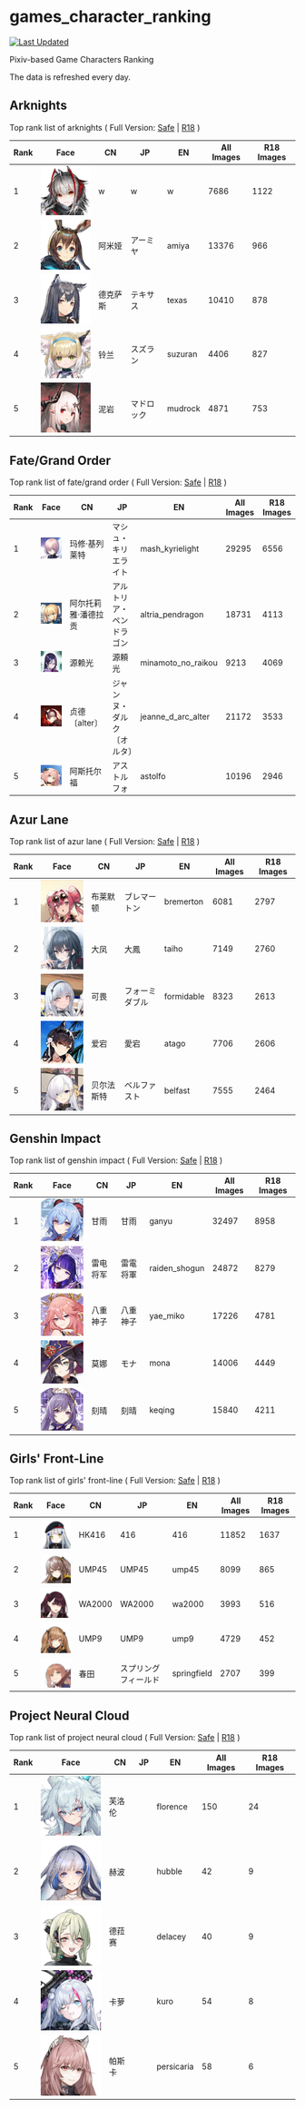 # games_character_ranking

[![Last Updated](https://img.shields.io/endpoint?url=https://gist.githubusercontent.com/narugo1992/254442dea2e77cf46366df97f499242f/raw/data_last_update.json)](https://huggingface.co/datasets/deepghs/game_characters)

Pixiv-based Game Characters Ranking

The data is refreshed every day.

## Arknights

Top rank list of arknights ( Full Version: [Safe](https://github.com/narugo1992/games_character_ranking/tree/arknights_safe) | [R18](https://github.com/narugo1992/games_character_ranking/tree/arknights_r18) )

|   Rank | Face                                  | CN   | JP    | EN      |   All Images |   R18 Images |
|--------|---------------------------------------|------|-------|---------|--------------|--------------|
|      1 | ![w](./images/logo_w.png)             | w    | w     | w       |         7686 |         1122 |
|      2 | ![amiya](./images/logo_amiya.png)     | 阿米娅  | アーミヤ  | amiya   |        13376 |          966 |
|      3 | ![texas](./images/logo_texas.png)     | 德克萨斯 | テキサス  | texas   |        10410 |          878 |
|      4 | ![suzuran](./images/logo_suzuran.png) | 铃兰   | スズラン  | suzuran |         4406 |          827 |
|      5 | ![mudrock](./images/logo_mudrock.png) | 泥岩   | マドロック | mudrock |         4871 |          753 |

## Fate/Grand Order

Top rank list of fate/grand order ( Full Version: [Safe](https://github.com/narugo1992/games_character_ranking/tree/fgo_safe) | [R18](https://github.com/narugo1992/games_character_ranking/tree/fgo_r18) )

|   Rank | Face                                                        | CN         | JP            | EN                 |   All Images |   R18 Images |
|--------|-------------------------------------------------------------|------------|---------------|--------------------|--------------|--------------|
|      1 | ![mash_kyrielight](./images/logo_mash_kyrielight.png)       | 玛修·基列莱特    | マシュ・キリエライト    | mash_kyrielight    |        29295 |         6556 |
|      2 | ![altria_pendragon](./images/logo_altria_pendragon.png)     | 阿尔托莉雅·潘德拉贡 | アルトリア・ペンドラゴン  | altria_pendragon   |        18731 |         4113 |
|      3 | ![minamoto_no_raikou](./images/logo_minamoto_no_raikou.png) | 源赖光        | 源頼光           | minamoto_no_raikou |         9213 |         4069 |
|      4 | ![jeanne_d_arc_alter](./images/logo_jeanne_d_arc_alter.png) | 贞德〔alter〕  | ジャンヌ・ダルク〔オルタ〕 | jeanne_d_arc_alter |        21172 |         3533 |
|      5 | ![astolfo](./images/logo_astolfo.png)                       | 阿斯托尔福      | アストルフォ        | astolfo            |        10196 |         2946 |

## Azur Lane

Top rank list of azur lane ( Full Version: [Safe](https://github.com/narugo1992/games_character_ranking/tree/azurlane_safe) | [R18](https://github.com/narugo1992/games_character_ranking/tree/azurlane_r18) )

|   Rank | Face                                        | CN    | JP      | EN         |   All Images |   R18 Images |
|--------|---------------------------------------------|-------|---------|------------|--------------|--------------|
|      1 | ![bremerton](./images/logo_bremerton.png)   | 布莱默顿  | ブレマートン  | bremerton  |         6081 |         2797 |
|      2 | ![taiho](./images/logo_taiho.png)           | 大凤    | 大鳳      | taiho      |         7149 |         2760 |
|      3 | ![formidable](./images/logo_formidable.png) | 可畏    | フォーミダブル | formidable |         8323 |         2613 |
|      4 | ![atago](./images/logo_atago.png)           | 爱宕    | 愛宕      | atago      |         7706 |         2606 |
|      5 | ![belfast](./images/logo_belfast.png)       | 贝尔法斯特 | ベルファスト  | belfast    |         7555 |         2464 |

## Genshin Impact

Top rank list of genshin impact ( Full Version: [Safe](https://github.com/narugo1992/games_character_ranking/tree/genshin_safe) | [R18](https://github.com/narugo1992/games_character_ranking/tree/genshin_r18) )

|   Rank | Face                                              | CN   | JP   | EN            |   All Images |   R18 Images |
|--------|---------------------------------------------------|------|------|---------------|--------------|--------------|
|      1 | ![ganyu](./images/logo_ganyu.png)                 | 甘雨   | 甘雨   | ganyu         |        32497 |         8958 |
|      2 | ![raiden_shogun](./images/logo_raiden_shogun.png) | 雷电将军 | 雷電将軍 | raiden_shogun |        24872 |         8279 |
|      3 | ![yae_miko](./images/logo_yae_miko.png)           | 八重神子 | 八重神子 | yae_miko      |        17226 |         4781 |
|      4 | ![mona](./images/logo_mona.png)                   | 莫娜   | モナ   | mona          |        14006 |         4449 |
|      5 | ![keqing](./images/logo_keqing.png)               | 刻晴   | 刻晴   | keqing        |        15840 |         4211 |

## Girls' Front-Line

Top rank list of girls' front-line ( Full Version: [Safe](https://github.com/narugo1992/games_character_ranking/tree/girlsfrontline_safe) | [R18](https://github.com/narugo1992/games_character_ranking/tree/girlsfrontline_r18) )

|   Rank | Face                                          | CN     | JP         | EN          |   All Images |   R18 Images |
|--------|-----------------------------------------------|--------|------------|-------------|--------------|--------------|
|      1 | ![416](./images/logo_416.png)                 | HK416  | 416        | 416         |        11852 |         1637 |
|      2 | ![ump45](./images/logo_ump45.png)             | UMP45  | UMP45      | ump45       |         8099 |          865 |
|      3 | ![wa2000](./images/logo_wa2000.png)           | WA2000 | WA2000     | wa2000      |         3993 |          516 |
|      4 | ![ump9](./images/logo_ump9.png)               | UMP9   | UMP9       | ump9        |         4729 |          452 |
|      5 | ![springfield](./images/logo_springfield.png) | 春田     | スプリングフィールド | springfield |         2707 |          399 |

## Project Neural Cloud

Top rank list of project neural cloud ( Full Version: [Safe](https://github.com/narugo1992/games_character_ranking/tree/neuralcloud_safe) | [R18](https://github.com/narugo1992/games_character_ranking/tree/neuralcloud_r18) )

|   Rank | Face                                        | CN   | JP   | EN         |   All Images |   R18 Images |
|--------|---------------------------------------------|------|------|------------|--------------|--------------|
|      1 | ![florence](./images/logo_florence.png)     | 芙洛伦  |      | florence   |          150 |           24 |
|      2 | ![hubble](./images/logo_hubble.png)         | 赫波   |      | hubble     |           42 |            9 |
|      3 | ![delacey](./images/logo_delacey.png)       | 德菈赛  |      | delacey    |           40 |            9 |
|      4 | ![kuro](./images/logo_kuro.png)             | 卡萝   |      | kuro       |           54 |            8 |
|      5 | ![persicaria](./images/logo_persicaria.png) | 帕斯卡  |      | persicaria |           58 |            6 |

